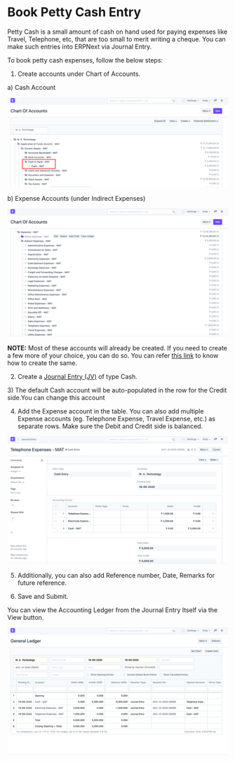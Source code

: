 
# Book Petty Cash Entry



Petty Cash is a small amount of cash on hand used for paying expenses like Travel, Telephone, etc, that are too small to merit writing a cheque. You can make such entries into ERPNext via Journal Entry. 

  


To book petty cash expenses, follow the below steps:

  


1) Create accounts under Chart of Accounts.

a) Cash Account

  


![](/files/Xm2nW4G.png)

  


b) Expense Accounts (under Indirect Expenses)

  


![](/files/ok4dPwa.png)

  


  


**NOTE:** Most of these accounts will already be created. If you need to create a few more of your choice, you can do so. You can refer [this link](https://docs.erpnext.com/docs/user/manual/en/accounts/chart-of-accounts) to know how to create the same.

  


2) Create a [Journal Entry (JV)](https://docs.erpnext.com/docs/user/manual/en/accounts/journal-entry) of type Cash.

  


3) The default Cash account will be auto-populated in the row for the Credit side.You can change this account 

  


4) Add the Expense account in the table. You can also add multiple Expense accounts (eg. Telephone Expense, Travel Expense, etc.) as separate rows. Make sure the Debit and Credit side is balanced.

  


![](/files/ba2NsLq.png)

  


5) Additionally, you can also add Reference number, Date, Remarks for future reference.

  


6) Save and Submit.

  


You can view the Accounting Ledger from the Journal Entry Itself via the View button.

  


![](/files/oV61m5T.png)

  


  





